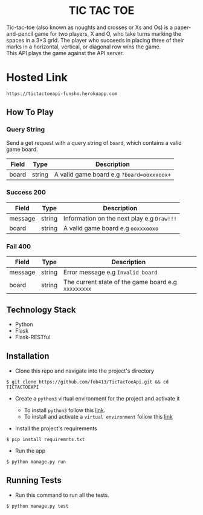 <h1 align="center">
  TIC TAC TOE
</h1>

Tic-tac-toe (also known as noughts and crosses or Xs and Os) is a paper-and-pencil game for two players, X and O, who take turns marking the spaces in a 3×3 grid. The player who succeeds in placing three of their marks in a horizontal, vertical, or diagonal row wins the game. <br>
This API plays the game against the API server.

# Hosted Link
```https://tictactoeapi-funsho.herokuapp.com```

## How To Play
### Query String
Send a get request with a query string of `board`, which contains a valid game board.

| Field | Type | Description |
| --- | --- | --- |
| board | string | A valid game board e.g `?board=ooxxxoox+`|

### Success 200

| Field | Type | Description |
| --- | --- | --- |
| message | string | Information on the next play e.g `Draw!!!` |
| board | string | A valid game board  e.g `ooxxxooxo`|

### Fail 400
| Field | Type | Description |
| --- | --- | --- |
| message | string | Error message e.g `Invalid board` |
| board | string | The current state of the game board  e.g `xxxxxxxxx`|

## Technology Stack
- Python
- Flask
- Flask-RESTful

## Installation
- Clone this repo and navigate into the project's directory
```
$ git clone https://github.com/fob413/TicTacToeApi.git && cd TICTACTOEAPI
```

- Create a `python3` virtual environment for the project and activate it
  - To install `python3` follow this [link](https://realpython.com/installing-python/).
  - To install and activate a `virtual environment` follow this [link](https://virtualenv.pypa.io/en/stable/installation/)

- Install the project's requirements
```
$ pip install requiremnts.txt
```

- Run the app
```
$ python manage.py run
```

## Running Tests
- Run this command to run all the tests.
```
$ python manage.py test
```